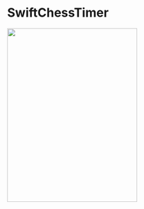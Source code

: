 # SwiftChessTimer

<img src="https://github.com/RobertRovenko/SwiftChessTimer/assets/32544623/44ffb2cf-9d97-4e36-9f3f-fc4f41a435de" width="300" height="400">
